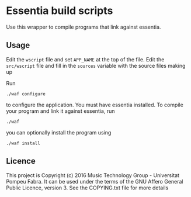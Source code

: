 # Essentia build scripts

Use this wrapper to compile programs that link against essentia.

## Usage

Edit the `wscript` file and set `APP_NAME` at the top of the file.
Edit the `src/wscript` file and fill in the `sources` variable with
the source files making up 

Run

    ./waf configure

to configure the application. You must have essentia installed.
To compile your program and link it against essentia, run

    ./waf

you can optionally install the program using

    ./waf install


## Licence

This project is Copyright (c) 2016 Music Technology Group - 
Universitat Pompeu Fabra.
It can be used under the terms of the GNU Affero General
Public Licence, version 3.
See the COPYING.txt file for more details
